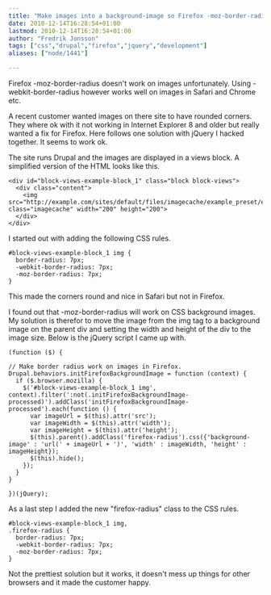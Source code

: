 ```yaml
---
title: "Make images into a background-image so Firefox -moz-border-radius will work"
date: 2010-12-14T16:28:54+01:00
lastmod: 2010-12-14T16:28:54+01:00
author: "Fredrik Jonsson"
tags: ["css","drupal","firefox","jquery","development"]
aliases: ["node/1441"]

---
```




Firefox -moz-border-radius doesn't work on images unfortunately. Using -webkit-border-radius however works well on images in Safari and Chrome etc.

A recent customer wanted images on there site to have rounded corners. They where ok with it not working in Internet Explorer 8 and older but really wanted a fix for Firefox. Here follows one solution with jQuery I hacked together. It seems to work ok.

The site runs Drupal and the images are displayed in a views block. A simplified version of the HTML looks like this.

~~~~
<div id="block-views-example-block_1" class="block block-views">
  <div class="content">
    <img src="http://example.com/sites/default/files/imagecache/example_preset/example.jpg" class="imagecache" width="200" height="200">
  </div>
</div>
~~~~

I started out with adding the following CSS rules.

~~~~
#block-views-example-block_1 img {
  border-radius: 7px;
  -webkit-border-radius: 7px;
  -moz-border-radius: 7px;
}
~~~~

This made the corners round and nice in Safari but not in Firefox.

I found out that -moz-border-radius will work on CSS background images. My solution is therefor to move the image from the img tag to a background image on the parent div and setting the width and height of the div to the image size. Below is the jQuery script I came up with.

~~~~
(function ($) {

// Make border radius work on images in Firefox.
Drupal.behaviors.initFirefoxBackgroundImage = function (context) {
  if ($.browser.mozilla) {
    $('#block-views-example-block_1 img', context).filter(':not(.initFirefoxBackgroundImage-processed)').addClass('initFirefoxBackgroundImage-processed').each(function () {
      var imageUrl = $(this).attr('src');
      var imageWidth = $(this).attr('width');
      var imageHeight = $(this).attr('height');
      $(this).parent().addClass('firefox-radius').css({'background-image' : 'url(' + imageUrl + ')', 'width' : imageWidth, 'height' : imageHeight});
      $(this).hide();
    });
  }
}

})(jQuery);
~~~~

As a last step I added the new "firefox-radius" class to the CSS rules.

~~~~
#block-views-example-block_1 img,
.firefox-radius {
  border-radius: 7px;
  -webkit-border-radius: 7px;
  -moz-border-radius: 7px;
}
~~~~

Not the prettiest solution but it works, it doesn't mess up things for other browsers and it made the customer happy.

